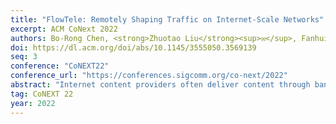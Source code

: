```yaml
---
title: "FlowTele: Remotely Shaping Traffic on Internet-Scale Networks"
excerpt: ACM CoNext 2022
authors: Bo-Rong Chen, <strong>Zhuotao Liu</strong><sup>✉️</sup>, Fanhui Zeng, Zhoushi Zhu, Siva Phani Keshav Bachu, Yih-Chun Hu
doi: https://dl.acm.org/doi/abs/10.1145/3555050.3569139
seq: 3
conference: "CoNEXT22"
conference_url: "https://conferences.sigcomm.org/co-next/2022"
abstract: "Internet content providers often deliver content through bandwidth bottlenecks that are out of their control. Thus, despite often having massively over-provisioned upstream servers, the content providers still cannot control the end-to-end user experience. This paper explores remote traffic shaping, allowing the content provider to allocate its share of a remote bottleneck link across its users using a metric other than TCP fairness, while remaining TCP-friendly to cross traffic on the bottleneck link. To evaluate this approach, we designed FlowTele, the first system that shapes outbound traffic on an Internet-scale network to optimize provider-selected metrics, using source control with neither in-network support nor special client support. Our extensive evaluations over the Internet show that by strategically reallocating bandwidth among provider-owned co-bottlenecked flows, FlowTele improves the provider's total revenue by roughly 20%--30% in various network settings, compared with both (i) status quo TCP fairshare and (ii) recent practice by content providers that proactively throttles video quality during the COVID-19 pandemic, while being TCP-friendly to cross-traffic. Besides revenue, we also study other metrics, such as QoE fairness, that a content provider may wish to optimize using FlowTele."
tag: CoNEXT 22
year: 2022
---
```

